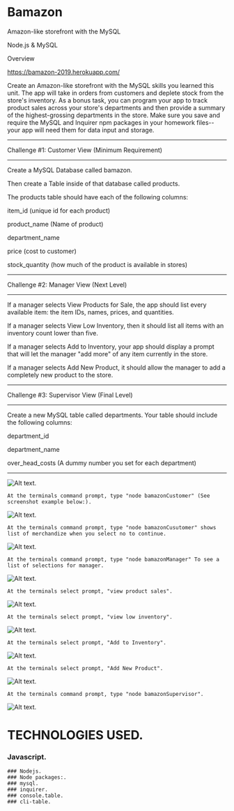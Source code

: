 # Bamazon
Amazon-like storefront with the MySQL

Node.js & MySQL

Overview

https://bamazon-2019.herokuapp.com/

Create an Amazon-like storefront with the MySQL skills you learned this unit. The app will take in orders from customers and deplete stock from the store's inventory. As a bonus task, you can program your app to track product sales across your store's departments and then provide a summary of the highest-grossing departments in the store.
Make sure you save and require the MySQL and Inquirer npm packages in your homework files--your app will need them for data input and storage.
__________________________________________________

Challenge #1: Customer View (Minimum Requirement)
__________________________________________________
Create a MySQL Database called bamazon.

Then create a Table inside of that database called products.

The products table should have each of the following columns:

item_id (unique id for each product)

product_name (Name of product)

department_name

price (cost to customer)

stock_quantity (how much of the product is available in stores)


__________________________________________________

Challenge #2: Manager View (Next Level)
__________________________________________________
If a manager selects View Products for Sale, the app should list every available item: the item IDs, names, prices, and quantities.

If a manager selects View Low Inventory, then it should list all items with an inventory count lower than five.

If a manager selects Add to Inventory, your app should display a prompt that will let the manager "add more" of any item currently in the store.

If a manager selects Add New Product, it should allow the manager to add a completely new product to the store.

__________________________________________________

Challenge #3: Supervisor View (Final Level)
__________________________________________________
Create a new MySQL table called departments. Your table should include the following columns:

department_id

department_name

over_head_costs (A dummy number you set for each department)
__________________________________________________

![Alt text](./img/bamazoncustomer1.jpg?raw=true).
```
At the terminals command prompt, type "node bamazonCustomer" (See screenshot example below:).
```
![Alt text](./img/bamazonCustomer2.jpg?raw=true).
```
At the terminals command prompt, type "node bamazonCusutomer" shows list of merchandize when you select no to continue.
```
![Alt text](./img/bamazoncustomer3.jpg?raw=true).
```
At the terminals command prompt, type "node bamazonManager" To see a list of selections for manager.
``` 
![Alt text](./img/bamazonManager1.jpg?raw=true).
```
At the terminals select prompt, "view product sales".
```
![Alt text](./img/bamazonmanager2.jpg?raw=true).
```
At the terminals select prompt, "view low inventory".
```
![Alt text](./img/bamazonManager3.jpg?raw=true).
```
At the terminals select prompt, "Add to Inventory".
```
![Alt text](./img/bamazonmanager4.jpg?raw=true).
```
At the terminals select prompt, "Add New Product". 
```
![Alt text](./img/bamazonManager5.jpg?raw=true).
```
At the terminals command prompt, type "node bamazonSupervisor".
```
![Alt text](./img/bamazonSupvisor1.jpg?raw=true).

# TECHNOLOGIES USED.
   ### Javascript.
    ### Nodejs.
    ### Node packages:.
    ### mysql.
    ### inquirer.
    ### console.table.
    ### cli-table. 